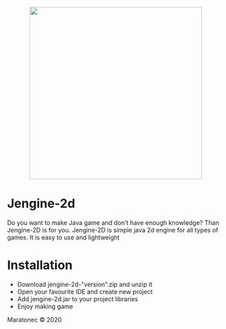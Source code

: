 <p align="center">
  <img width="400" height="400" src="logo.png">
</p>

# Jengine-2d
Do you want to make Java game and don’t have enough knowledge? Than Jengine-2D is for you. Jengine-2D is simple java 2d engine for all types of games. It is easy to use and lightweight  
# Installation
- Download jengine-2d-"version".zip and unzip it
- Open your favourite IDE and create new project
- Add jengine-2d.jar to your project libraries
- Enjoy making game


Maratonec © 2020
